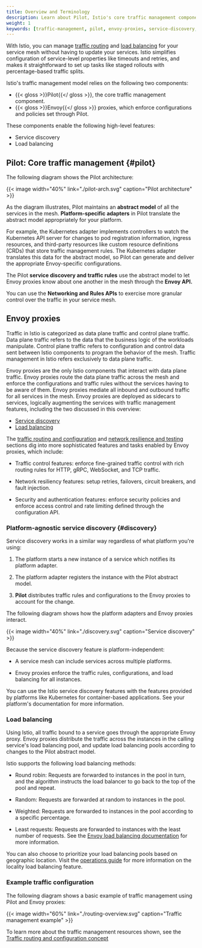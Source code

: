 ```yaml
---
title: Overview and Terminology
description: Learn about Pilot, Istio's core traffic management component and Envoy proxies and how they enable service discovery and load balancing.
weight: 1
keywords: [traffic-management, pilot, envoy-proxies, service-discovery, load-balancing]
---
```


With Istio, you can manage [traffic routing](/docs/concepts/traffic-management/routing)
and [load balancing](/docs/concepts/traffic-management/overview/#load-balancing)
for your service mesh without having to update your services. Istio simplifies
configuration of service-level properties like timeouts and retries, and makes
it straightforward to set up tasks like staged rollouts with percentage-based
traffic splits.

Istio's traffic management model relies on the following two components:

- {{< gloss >}}Pilot{{</ gloss >}}, the core traffic management component.
- {{< gloss >}}Envoy{{</ gloss >}} proxies, which enforce configurations and policies set through Pilot.

These components enable the following high-level features:

- Service discovery
- Load balancing

## Pilot: Core traffic management {#pilot}

The following diagram shows the Pilot architecture:

{{< image width="40%"
    link="./pilot-arch.svg"
    caption="Pilot architecture"
    >}}

As the diagram illustrates, Pilot maintains an **abstract model** of all the
services in the mesh. **Platform-specific adapters** in Pilot translate the
abstract model appropriately for your platform.

For example, the Kubernetes adapter implements controllers to watch the
Kubernetes API server for changes to pod registration information, ingress
resources, and third-party resources like custom resource definitions (CRDs)
that store traffic management rules. The Kubernetes adapter translates this
data for the abstract model, so Pilot can generate and deliver the appropriate
Envoy-specific configurations.

The Pilot **service discovery and traffic rules** use the abstract model to let
Envoy proxies know about one another in the mesh through the **Envoy API.**

You can use the **Networking and Rules APIs** to exercise more granular control
over the traffic in your service mesh.

## Envoy proxies

Traffic in Istio is categorized as data plane traffic and control plane
traffic. Data plane traffic refers to the data that the business logic of the
workloads manipulate. Control plane traffic refers to configuration and control
data sent between Istio components to program the behavior of the mesh. Traffic
management in Istio refers exclusively to data plane traffic.

Envoy proxies are the only Istio components that interact with data plane
traffic. Envoy proxies route the data plane traffic across the mesh and enforce
the configurations and traffic rules without the services having to be aware of
them. Envoy proxies mediate all inbound and outbound traffic for all services
in the mesh. Envoy proxies are deployed as sidecars to services, logically
augmenting the services with traffic management features, including the two
discussed in this overview:

- [Service discovery](/docs/concepts/traffic-management/overview/#discovery)
- [Load balancing](/docs/concepts/traffic-management/overview/#load-balancing)

The [traffic routing and configuration](/docs/concepts/traffic-management/routing/)
and [network resilience and testing](/docs/concepts/traffic-management/network/)
sections dig into more sophisticated features and tasks enabled by Envoy
proxies, which include:

- Traffic control features: enforce fine-grained traffic control with rich
   routing rules for HTTP, gRPC, WebSocket, and TCP traffic.

- Network resiliency features: setup retries, failovers, circuit breakers, and
   fault injection.

- Security and authentication features: enforce security policies and enforce
   access control and rate limiting defined through the configuration API.

### Platform-agnostic service discovery {#discovery}

Service discovery works in a similar way regardless of what platform you're
using:

1. The platform starts a new instance of a service which notifies its platform
   adapter.

1. The platform adapter registers the instance with the Pilot abstract model.

1. **Pilot** distributes traffic rules and configurations to the Envoy proxies
   to account for the change.

The following diagram shows how the platform adapters and Envoy proxies
interact.

{{< image width="40%"
    link="./discovery.svg"
    caption="Service discovery"
    >}}

Because the service discovery feature is platform-independent:

- A service mesh can include services across multiple platforms.

- Envoy proxies enforce the traffic rules, configurations, and load balancing
   for all instances.

You can use the Istio service discovery features with the features provided by
platforms like Kubernetes for container-based applications. See your platform's
documentation for more information.

### Load balancing

Using Istio, all traffic bound to a service goes through the appropriate Envoy
proxy. Envoy proxies distribute the traffic across the instances in the calling
service's load balancing pool, and update load balancing pools according to
changes to the Pilot abstract model.

Istio supports the following load balancing methods:

- Round robin: Requests are forwarded to instances in the pool in turn, and
   the algorithm instructs the load balancer to go back to the top of the pool
   and repeat.

- Random: Requests are forwarded at random to instances in the pool.

- Weighted: Requests are forwarded to instances in the pool according to a
   specific percentage.

- Least requests: Requests are forwarded to instances with the least number of
   requests. See the [Envoy load balancing documentation](https://www.envoyproxy.io/docs/envoy/v1.5.0/intro/arch_overview/load_balancing)
   for more information.

You can also choose to prioritize your load balancing pools based on geographic
location. Visit the [operations guide](/docs/ops/traffic-management/locality-load-balancing/)
for more information on the locality load balancing feature.

### Example traffic configuration

The following diagram shows a basic example of traffic management using Pilot
and Envoy proxies:

{{< image width="60%"
    link="./routing-overview.svg"
    caption="Traffic management example"
    >}}

To learn more about the traffic management resources shown, see the [Traffic routing and configuration concept](/docs/concepts/traffic-management/routing/)

